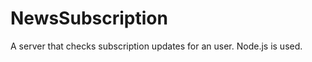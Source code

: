 NewsSubscription
================

A server that checks subscription updates for an user. Node.js is used.

